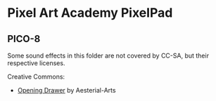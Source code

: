 # Pixel Art Academy PixelPad

## PICO-8

Some sound effects in this folder are not covered by CC-SA, but their respective licenses.

Creative Commons:

- [Opening Drawer](https://freesound.org/people/Aesterial-Arts/sounds/633920/) by Aesterial-Arts


